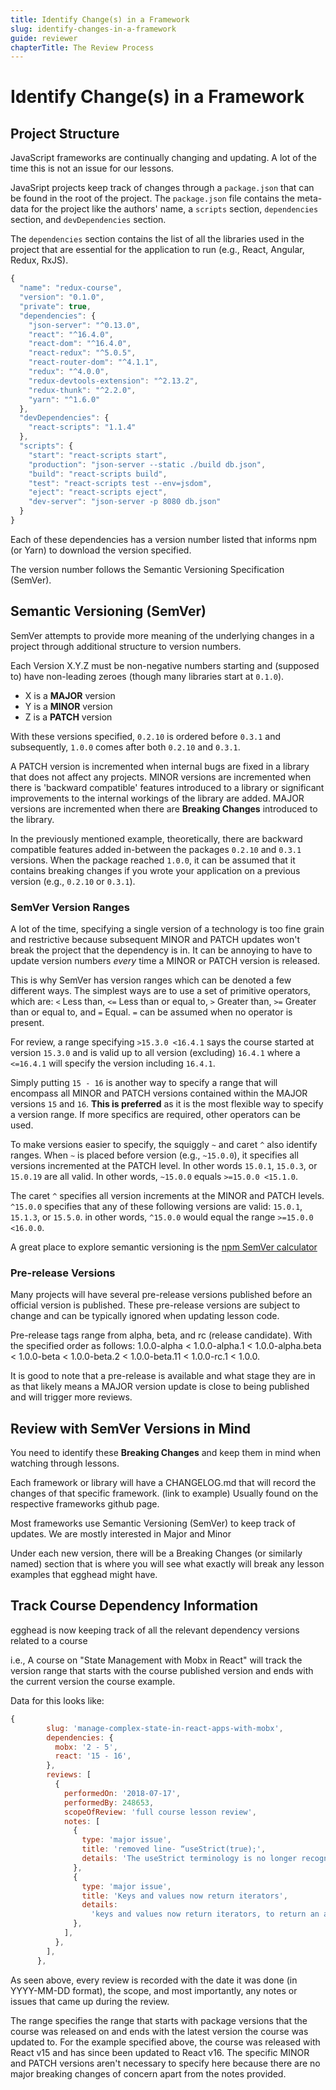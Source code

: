 ```yaml
---
title: Identify Change(s) in a Framework
slug: identify-changes-in-a-framework
guide: reviewer
chapterTitle: The Review Process
---
```


# Identify Change\(s\) in a Framework

## Project Structure

JavaScript frameworks are continually changing and updating. A lot of the time this is not an issue for our lessons.

JavaSript projects keep track of changes through a `package.json` that can be found in the root of the project. The `package.json` file contains the meta-data for the project like the authors' name, a `scripts` section, `dependencies` section, and `devDependencies` section.

The `dependencies` section contains the list of all the libraries used in the project that are essential for the application to run \(e.g., React, Angular, Redux, RxJS\).

```javascript
{
  "name": "redux-course",
  "version": "0.1.0",
  "private": true,
  "dependencies": {
    "json-server": "^0.13.0",
    "react": "^16.4.0",
    "react-dom": "^16.4.0",
    "react-redux": "^5.0.5",
    "react-router-dom": "^4.1.1",
    "redux": "^4.0.0",
    "redux-devtools-extension": "^2.13.2",
    "redux-thunk": "^2.2.0",
    "yarn": "^1.6.0"
  },
  "devDependencies": {
    "react-scripts": "1.1.4"
  },
  "scripts": {
    "start": "react-scripts start",
    "production": "json-server --static ./build db.json",
    "build": "react-scripts build",
    "test": "react-scripts test --env=jsdom",
    "eject": "react-scripts eject",
    "dev-server": "json-server -p 8080 db.json"
  }
}
```

Each of these dependencies has a version number listed that informs npm \(or Yarn\) to download the version specified.

The version number follows the Semantic Versioning Specification \(SemVer\).

## Semantic Versioning \(SemVer\)

SemVer attempts to provide more meaning of the underlying changes in a project through additional structure to version numbers.

Each Version X.Y.Z must be non-negative numbers starting and \(supposed to\) have non-leading zeroes \(though many libraries start at `0.1.0`\).

* X is a **MAJOR** version
* Y is a **MINOR** version
* Z is a **PATCH** version

With these versions specified, `0.2.10` is ordered before `0.3.1` and subsequently, `1.0.0` comes after both `0.2.10` and `0.3.1`.

A PATCH version is incremented when internal bugs are fixed in a library that does not affect any projects. MINOR versions are incremented when there is 'backward compatible' features introduced to a library or significant improvements to the internal workings of the library are added. MAJOR versions are incremented when there are **Breaking Changes** introduced to the library.

In the previously mentioned example, theoretically, there are backward compatible features added in-between the packages `0.2.10` and `0.3.1` versions. When the package reached `1.0.0`, it can be assumed that it contains breaking changes if you wrote your application on a previous version \(e.g., `0.2.10` or `0.3.1`\).

### SemVer Version Ranges

A lot of the time, specifying a single version of a technology is too fine grain and restrictive because subsequent MINOR and PATCH updates won't break the project that the dependency is in. It can be annoying to have to update version numbers _every_ time a MINOR or PATCH version is released.

This is why SemVer has version ranges which can be denoted a few different ways. The simplest ways are to use a set of primitive operators, which are: `<` Less than, `<=` Less than or equal to, `>` Greater than, `>=` Greater than or equal to, and `=` Equal. `=` can be assumed when no operator is present.

For review, a range specifying `>15.3.0 <16.4.1` says the course started at version `15.3.0` and is valid up to all version \(excluding\) `16.4.1` where a `<=16.4.1` will specify the version including `16.4.1`.

Simply putting `15 - 16` is another way to specify a range that will encompass all MINOR and PATCH versions contained within the MAJOR versions `15` and `16`. **This is preferred** as it is the most flexible way to specify a version range. If more specifics are required, other operators can be used.

To make versions easier to specify, the squiggly `~` and caret `^` also identify ranges. When `~` is placed before version \(e.g., `~15.0.0`\), it specifies all versions incremented at the PATCH level. In other words `15.0.1`, `15.0.3`, or `15.0.19` are all valid. In other words, `~15.0.0` equals `>=15.0.0 <15.1.0`.

The caret `^` specifies all version increments at the MINOR and PATCH levels. `^15.0.0` specifies that any of these following versions are valid: `15.0.1`, `15.1.3`, or `15.5.0`. in other words, `^15.0.0` would equal the range `>=15.0.0 <16.0.0`.

A great place to explore semantic versioning is the [npm SemVer calculator](https://semver.npmjs.com/)

### Pre-release Versions

Many projects will have several pre-release versions published before an official version is published. These pre-release versions are subject to change and can be typically ignored when updating lesson code.

Pre-release tags range from alpha, beta, and rc \(release candidate\). With the specified order as follows: 1.0.0-alpha &lt; 1.0.0-alpha.1 &lt; 1.0.0-alpha.beta &lt; 1.0.0-beta &lt; 1.0.0-beta.2 &lt; 1.0.0-beta.11 &lt; 1.0.0-rc.1 &lt; 1.0.0.

It is good to note that a pre-release is available and what stage they are in as that likely means a MAJOR version update is close to being published and will trigger more reviews.

## Review with SemVer Versions in Mind

You need to identify these **Breaking Changes**​​​​​​​ and keep them in mind when watching through lessons.

Each framework or library will have a CHANGELOG.md that will record the changes of that specific framework. \(link to example\) Usually found on the respective frameworks github page.

Most frameworks use Semantic Versioning \(SemVer\) to keep track of updates. We are mostly interested in Major and Minor

Under each new version, there will be a Breaking Changes \(or similarly named\) section that is where you will see what exactly will break any lesson examples that egghead might have.

## Track Course Dependency Information

egghead is now keeping track of all the relevant dependency versions related to a course

i.e., A course on "State Management with Mobx in React" will track the version range that starts with the course published version and ends with the current version the course example.

Data for this looks like:

```javascript
{
        slug: 'manage-complex-state-in-react-apps-with-mobx',
        dependencies: {
          mobx: '2 - 5',
          react: '15 - 16',
        },
        reviews: [
          {
            performedOn: '2018-07-17',
            performedBy: 248653,
            scopeOfReview: 'full course lesson review',
            notes: [
              {
                type: 'major issue',
                title: 'removed line- “useStrict(true);',
                details: 'The useStrict terminology is no longer recognized',
              },
              {
                type: 'major issue',
                title: 'Keys and values now return iterators',
                details:
                  'keys and values now return iterators, to return an array, use Array.from with the iterator https://github.com/mobxjs/mobx/issues/1488',
              },
            ],
          },
        ],
      },
```

As seen above, every review is recorded with the date it was done \(in YYYY-MM-DD format\), the scope, and most importantly, any notes or issues that came up during the review.

The range specifies the range that starts with package versions that the course was released on and ends with the latest version the course was updated to. For the example specified above, the course was released with React v15 and has since been updated to React v16. The specific MINOR and PATCH versions aren't necessary to specify here because there are no major breaking changes of concern apart from the notes provided.

